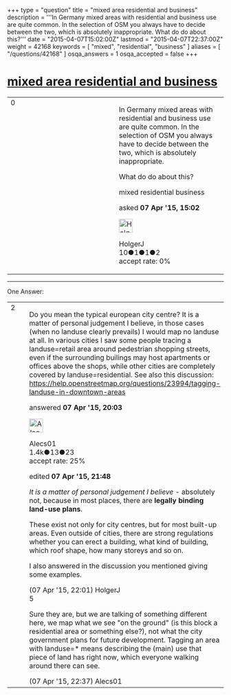 +++
type = "question"
title = "mixed area residential and business"
description = '''In Germany mixed areas with residential and business use are quite common. In the selection of OSM you always have to decide between the two, which is absolutely inappropriate. What do do about this?'''
date = "2015-04-07T15:02:00Z"
lastmod = "2015-04-07T22:37:00Z"
weight = 42168
keywords = [ "mixed", "residential", "business" ]
aliases = [ "/questions/42168" ]
osqa_answers = 1
osqa_accepted = false
+++

<div class="headNormal">

# [mixed area residential and business](/questions/42168/mixed-area-residential-and-business)

</div>

<div id="main-body">

<div id="askform">

<table id="question-table" style="width:100%;">
<colgroup>
<col style="width: 50%" />
<col style="width: 50%" />
</colgroup>
<tbody>
<tr>
<td style="width: 30px; vertical-align: top"><div class="vote-buttons">
<span id="post-42168-upvote" class="ajax-command post-vote up" rel="nofollow" title="I like this post (click again to cancel)"> </span>
<div id="post-42168-score" class="post-score" title="current number of votes">
0
</div>
<span id="post-42168-downvote" class="ajax-command post-vote down" rel="nofollow" title="I dont like this post (click again to cancel)"> </span> <span id="favorite-mark" class="ajax-command favorite-mark" rel="nofollow" title="mark/unmark this question as favorite (click again to cancel)"> </span>
<div id="favorite-count" class="favorite-count">
&#10;</div>
</div></td>
<td><div id="item-right">
<div class="question-body">
<p>In Germany mixed areas with residential and business use are quite common. In the selection of OSM you always have to decide between the two, which is absolutely inappropriate.</p>
<p>What do do about this?</p>
</div>
<div id="question-tags" class="tags-container tags">
<span class="post-tag tag-link-mixed" rel="tag" title="see questions tagged &#39;mixed&#39;">mixed</span> <span class="post-tag tag-link-residential" rel="tag" title="see questions tagged &#39;residential&#39;">residential</span> <span class="post-tag tag-link-business" rel="tag" title="see questions tagged &#39;business&#39;">business</span>
</div>
<div id="question-controls" class="post-controls">
&#10;</div>
<div class="post-update-info-container">
<div class="post-update-info post-update-info-user">
<p>asked <strong>07 Apr '15, 15:02</strong></p>
<img src="https://secure.gravatar.com/avatar/74ef8b68851c06264de20d13b649e3b9?s=32&amp;d=identicon&amp;r=g" class="gravatar" width="32" height="32" alt="HolgerJ&#39;s gravatar image" />
<p><span>HolgerJ</span><br />
<span class="score" title="10 reputation points">10</span><span title="1 badges"><span class="badge1">●</span><span class="badgecount">1</span></span><span title="1 badges"><span class="silver">●</span><span class="badgecount">1</span></span><span title="2 badges"><span class="bronze">●</span><span class="badgecount">2</span></span><br />
<span class="accept_rate" title="Rate of the user&#39;s accepted answers">accept rate:</span> <span title="HolgerJ has no accepted answers">0%</span></p>
</div>
</div>
<div id="comments-container-42168" class="comments-container">
&#10;</div>
<div id="comment-tools-42168" class="comment-tools">
&#10;</div>
<div class="clear">
&#10;</div>
<div id="comment-42168-form-container" class="comment-form-container">
&#10;</div>
<div class="clear">
&#10;</div>
</div></td>
</tr>
</tbody>
</table>

------------------------------------------------------------------------

<div class="tabBar">

<span id="sort-top"></span>

<div class="headQuestions">

One Answer:

</div>

</div>

<span id="42169"></span>

<div id="answer-container-42169" class="answer">

<table style="width:100%;">
<colgroup>
<col style="width: 50%" />
<col style="width: 50%" />
</colgroup>
<tbody>
<tr>
<td style="width: 30px; vertical-align: top"><div class="vote-buttons">
<span id="post-42169-upvote" class="ajax-command post-vote up" rel="nofollow" title="I like this post (click again to cancel)"> </span>
<div id="post-42169-score" class="post-score" title="current number of votes">
2
</div>
<span id="post-42169-downvote" class="ajax-command post-vote down" rel="nofollow" title="I dont like this post (click again to cancel)"> </span>
</div></td>
<td><div class="item-right">
<div class="answer-body">
<p>Do you mean the typical european city centre? It is a matter of personal judgement I believe, in those cases (when no landuse clearly prevails) I would map no landuse at all. In various cities I saw some people tracing a landuse=retail area around pedestrian shopping streets, even if the surrounding builings may host apartments or offices above the shops, while other cities are completely covered by landuse=residential. See also this discussion: <a href="/questions/23994/tagging-landuse-in-downtown-areas">https://help.openstreetmap.org/questions/23994/tagging-landuse-in-downtown-areas</a></p>
</div>
<div class="answer-controls post-controls">
&#10;</div>
<div class="post-update-info-container">
<div class="post-update-info post-update-info-user">
<p>answered <strong>07 Apr '15, 20:03</strong></p>
<img src="https://secure.gravatar.com/avatar/b75c397321b010a8a70f44ab78e7bb44?s=32&amp;d=identicon&amp;r=g" class="gravatar" width="32" height="32" alt="Alecs01&#39;s gravatar image" />
<p><span>Alecs01</span><br />
<span class="score" title="1371 reputation points"><span>1.4k</span></span><span title="13 badges"><span class="silver">●</span><span class="badgecount">13</span></span><span title="23 badges"><span class="bronze">●</span><span class="badgecount">23</span></span><br />
<span class="accept_rate" title="Rate of the user&#39;s accepted answers">accept rate:</span> <span title="Alecs01 has 6 accepted answers">25%</span></p>
</div>
<div class="post-update-info post-update-info-edited">
<p><span> edited <strong>07 Apr '15, 21:48</strong> </span></p>
</div>
</div>
<div id="comments-container-42169" class="comments-container">
<span id="42174"></span>
<div id="comment-42174" class="comment">
<div id="post-42174-score" class="comment-score">
&#10;</div>
<div class="comment-text">
<p><em>It is a matter of personal judgement I believe</em> - absolutely not, because in most places, there are <strong>legally binding land-use plans</strong>.</p>
<p>These exist not only for city centres, but for most built-up areas. Even outside of cities, there are strong regulations whether you can erect a building, what kind of building, which roof shape, how many storeys and so on.</p>
<p>I also answered in the discussion you mentioned giving some examples.</p>
</div>
<div id="comment-42174-info" class="comment-info">
<span class="comment-age">(07 Apr '15, 22:01)</span> <span class="comment-user userinfo">HolgerJ</span>
</div>
</div>
<span id="42175"></span>
<div id="comment-42175" class="comment">
<div id="post-42175-score" class="comment-score">
5
</div>
<div class="comment-text">
<p>Sure they are, but we are talking of something different here, we map what we see "on the ground" (is this block a residential area or something else?), not what the city government plans for future development. Tagging an area with landuse=* means describing the (main) use that piece of land has right now, which everyone walking around there can see.</p>
</div>
<div id="comment-42175-info" class="comment-info">
<span class="comment-age">(07 Apr '15, 22:37)</span> <span class="comment-user userinfo">Alecs01</span>
</div>
</div>
</div>
<div id="comment-tools-42169" class="comment-tools">
&#10;</div>
<div class="clear">
&#10;</div>
<div id="comment-42169-form-container" class="comment-form-container">
&#10;</div>
<div class="clear">
&#10;</div>
</div></td>
</tr>
</tbody>
</table>

</div>

<div class="paginator-container-left">

</div>

</div>

</div>

